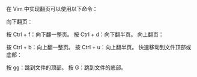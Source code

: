 在 Vim 中实现翻页可以使用以下命令：

向下翻页：

按 Ctrl + f：向下翻一整页。
按 Ctrl + d：向下翻半页。
向上翻页：

按 Ctrl + b：向上翻一整页。
按 Ctrl + u：向上翻半页。
快速移动到文件顶部或底部：

按 gg：跳到文件的顶部。
按 G：跳到文件的底部。
